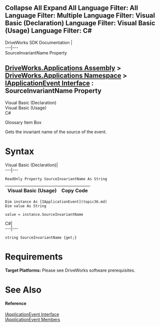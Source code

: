        

 Collapse All Expand All  Language Filter: All  Language Filter: Multiple  Language Filter: Visual Basic (Declaration) Language Filter: Visual Basic (Usage) Language Filter: C#  
---  
DriveWorks SDK Documentation  |   
---|---  
SourceInvariantName Property   
  
[DriveWorks.Applications Assembly](topic13.md) > [DriveWorks.Applications Namespace](topic16.md) > [IApplicationEvent Interface](topic36.md) : SourceInvariantName Property  
---  
  
Visual Basic (Declaration)    
Visual Basic (Usage)    
C# 

Glossary Item Box

Gets the invariant name of the source of the event. 

# Syntax

Visual Basic (Declaration)|   
---|---  
      
    
    ReadOnly Property SourceInvariantName As String  
  
Visual Basic (Usage)| Copy Code  
---|---  
      
    
    Dim instance As [IApplicationEvent](topic36.md)
    Dim value As String
     
    value = instance.SourceInvariantName  
  
C#|   
---|---  
      
    
    string SourceInvariantName {get;}  
  
# Requirements

**Target Platforms:** Please see DriveWorks software prerequisites.

# See Also

#### Reference

[IApplicationEvent Interface](topic36.md)   
[IApplicationEvent Members](topic37.md)



